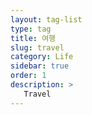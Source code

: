 ```yaml
---
layout: tag-list
type: tag
title: 여행
slug: travel
category: Life
sidebar: true
order: 1
description: >
   Travel
---
```

